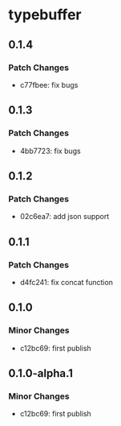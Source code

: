 # typebuffer

## 0.1.4

### Patch Changes

- c77fbee: fix bugs

## 0.1.3

### Patch Changes

- 4bb7723: fix bugs

## 0.1.2

### Patch Changes

- 02c6ea7: add json support

## 0.1.1

### Patch Changes

- d4fc241: fix concat function

## 0.1.0

### Minor Changes

- c12bc69: first publish

## 0.1.0-alpha.1

### Minor Changes

- c12bc69: first publish
